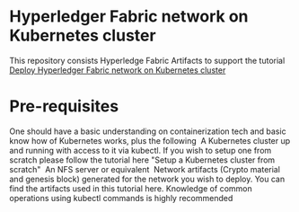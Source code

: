 # Hyperledger Fabric network on Kubernetes cluster

This repository consists Hyperledge Fabric Artifacts to support the tutorial 
[Deploy Hyperledger Fabric network on Kubernetes cluster](https://medium.com/@harish_gupta/deploy-hyperledger-fabric-network-on-kubernetes-cluster-efee52947b17 "Medium")


# Pre-requisites
One should have a basic understanding on containerization tech and basic know how of Kubernetes works, plus the following 
A Kubernetes cluster up and running with access to it via kubectl. If you wish to setup one from scratch please follow the tutorial here "Setup a Kubernetes cluster from scratch" 
An NFS server or equivalent 
Network artifacts (Crypto material and genesis block) generated for the network you wish to deploy. You can find the artifacts used in this tutorial here.
Knowledge of common operations using kubectl commands is highly recommended
